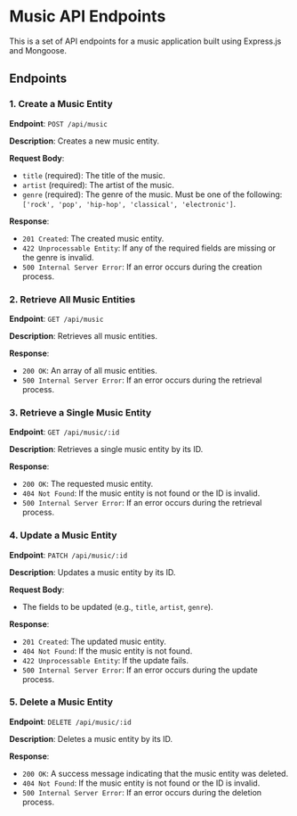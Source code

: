 # Music API Endpoints

This is a set of API endpoints for a music application built using Express.js and Mongoose.

## Endpoints

### 1. Create a Music Entity

**Endpoint**: `POST /api/music`

**Description**: Creates a new music entity.

**Request Body**:
- `title` (required): The title of the music.
- `artist` (required): The artist of the music.
- `genre` (required): The genre of the music. Must be one of the following: `['rock', 'pop', 'hip-hop', 'classical', 'electronic']`.

**Response**:
- `201 Created`: The created music entity.
- `422 Unprocessable Entity`: If any of the required fields are missing or the genre is invalid.
- `500 Internal Server Error`: If an error occurs during the creation process.

### 2. Retrieve All Music Entities

**Endpoint**: `GET /api/music`

**Description**: Retrieves all music entities.

**Response**:
- `200 OK`: An array of all music entities.
- `500 Internal Server Error`: If an error occurs during the retrieval process.

### 3. Retrieve a Single Music Entity

**Endpoint**: `GET /api/music/:id`

**Description**: Retrieves a single music entity by its ID.

**Response**:
- `200 OK`: The requested music entity.
- `404 Not Found`: If the music entity is not found or the ID is invalid.
- `500 Internal Server Error`: If an error occurs during the retrieval process.

### 4. Update a Music Entity

**Endpoint**: `PATCH /api/music/:id`

**Description**: Updates a music entity by its ID.

**Request Body**:
- The fields to be updated (e.g., `title`, `artist`, `genre`).

**Response**:
- `201 Created`: The updated music entity.
- `404 Not Found`: If the music entity is not found.
- `422 Unprocessable Entity`: If the update fails.
- `500 Internal Server Error`: If an error occurs during the update process.

### 5. Delete a Music Entity

**Endpoint**: `DELETE /api/music/:id`

**Description**: Deletes a music entity by its ID.

**Response**:
- `200 OK`: A success message indicating that the music entity was deleted.
- `404 Not Found`: If the music entity is not found or the ID is invalid.
- `500 Internal Server Error`: If an error occurs during the deletion process.
